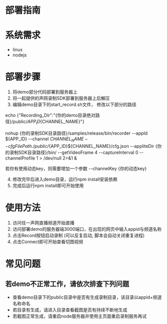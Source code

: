 # 部署指南

# 系统需求
* linux
* nodejs

# 部署步骤
1. 将demo部分代码部署到服务器上
2. 将一起提供的声网录制SDK部署到服务器上后解压
3. 编辑demo目录下的start_record.sh文件， 修改以下部分的路径

echo {\"Recording_Dir\":\"{你的demo目录绝对路径}/public/${APP_ID}${CHANNEL_NAME}\"}

nohup {你的录制SDK目录路径}/samples/release/bin/recorder --appId ${APP_ID} --channel ${CHANNEL_NAME} --cfgFilePath ./public/${APP_ID}${CHANNEL_NAME}/cfg.json --appliteDir {你的录制SDK目录路径}/bin/ --getVideoFrame 4 --captureInterval 0 --channelProfile 1 > /dev/null 2>&1 &

若你有使用动态key，则需要增加一个参数 --channelKey {你的动态key}

4. 修改完毕后进入demo目录，运行npm install安装依赖
5. 完成后运行npm install即可开始使用

# 使用方法
1. 访问任一声网直播频道开始直播
2. 访问部署demo的服务器端3000端口，在出现的网页中输入appid与频道名称
3. 点击Record按钮启动录制 (可以反复启动, 脚本会自动关闭重复进程)
4. 点击Connect即可开始查看切图视频

# 常见问题
## 若demo不正常工作，请依次排查下列问题
* 查看demo目录下的public目录中是否有生成录制目录，该目录以appid+频道名称命名
* 若目录有生成，请进入目录查看截图是否有持续不断地生成
* 若截图正常生成，请重启node服务器并使用主页面重启录制服务再试

